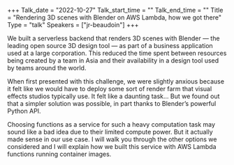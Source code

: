 +++
Talk_date = "2022-10-27"
Talk_start_time = ""
Talk_end_time = ""
Title = "Rendering 3D scenes with Blender on AWS Lambda, how we got there"
Type = "talk"
Speakers = ["jr-beaudoin"]
+++

We built a serverless backend that renders 3D scenes with Blender — the leading open source 3D design tool — as part of a business application used at a large corporation. This reduced the time spent between resources being created by a team in Asia and their availability in a design tool used by teams around the world.

When first presented with this challenge, we were slightly anxious because it felt like we would have to deploy some sort of render farm that visual effects studios typically use. It felt like a daunting task… But we found out that a simpler solution was possible, in part thanks to Blender’s powerful Python API.

Choosing functions as a service for such a heavy computation task may sound like a bad idea due to their limited compute power. But it actually made sense in our use case. I will walk you through the other options we considered and I will explain how we built this service with AWS Lambda functions running container images.